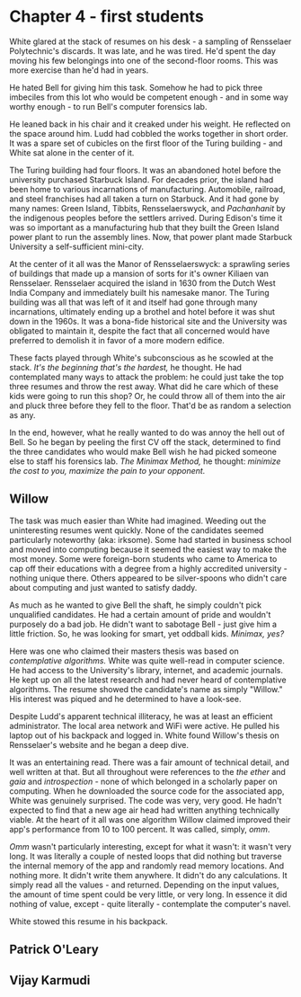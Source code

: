 # Chapter 4 - first students

White glared at the stack of resumes on his desk - a sampling of Rensselaer Polytechnic's discards.  It was late, and he was tired. He'd spent the day moving his few belongings into one of the second-floor rooms. This was more exercise than he'd had in years. 

He hated Bell for giving him this task. Somehow he had to pick three imbeciles from this lot who would be competent enough - and in some way worthy enough - to run Bell's computer forensics lab.

He leaned back in his chair and it creaked under his weight. He reflected on the space around him. Ludd had cobbled the works together in short order. It was a spare set of cubicles on the first floor of the Turing building - and White sat alone in the center of it.

The Turing building had four floors. It was an abandoned hotel before the university purchased Starbuck Island. For decades prior, the island had been home to various incarnations of manufacturing. Automobile, railroad, and steel franchises had all taken a turn on Starbuck. And it had gone by many names: Green Island, Tibbits, Rensselaerswyck, and _Pachanhanit_ by the indigenous peoples before the settlers arrived. During Edison's time it was so important as a manufacturing hub that they built the Green Island power plant to run the assembly lines. Now, that power plant made Starbuck University a self-sufficient mini-city.

At the center of it all was the Manor of Rensselaerswyck: a sprawling series of buildings that made up a mansion of sorts for it's owner Kiliaen van Rensselaer. Rensselaer acquired the island in 1630 from the Dutch West India Company and immediately built his namesake manor. The Turing building was all that was left of it and itself had gone through many incarnations, ultimately ending up a brothel and hotel before it was shut down in the 1960s. It was a bona-fide historical site and the University was obligated to maintain it, despite the fact that all concerned would have preferred to demolish it in favor of a more modern edifice.

These facts played through White's subconscious as he scowled at the stack. _It's the beginning that's the hardest,_ he thought. He had contemplated many ways to attack the problem: he could just take the top three resumes and throw the rest away. What did he care which of these kids were going to run this shop? Or, he could throw all of them into the air and pluck three before they fell to the floor. That'd be as random a selection as any. 

In the end, however, what he really wanted to do was annoy the hell out of Bell. So he began by peeling the first CV off the stack, determined to find the three candidates who would make Bell wish he had picked someone else to staff his forensics lab. _The Minimax Method,_ he thought: _minimize the cost to you, maximize the pain to your opponent._

## Willow

The task was much easier than White had imagined. Weeding out the uninteresting resumes went quickly. None of the candidates seemed particularly noteworthy (aka: irksome). Some had started in business school and moved into computing because it seemed the easiest way to make the most money. Some were foreign-born students who came to America to cap off their educations with a degree from a highly accredited university - nothing unique there. Others appeared to be silver-spoons who didn't care about computing and just wanted to satisfy daddy.

As much as he wanted to give Bell the shaft, he simply couldn't pick unqualified candidates. He had a certain amount of pride and wouldn't purposely do a bad job. He didn't want to sabotage Bell - just give him a little friction. So, he was looking for smart, yet oddball kids. _Minimax, yes?_

Here was one who claimed their masters thesis was based on _contemplative algorithms._ White was quite well-read in computer science. He had access to the University's library, internet, and academic journals. He kept up on all the latest research and had never heard of contemplative algorithms. The resume showed the candidate's name as simply "Willow." His interest was piqued and he determined to have a look-see.

Despite Ludd's apparent technical illiteracy, he was at least an efficient administrator. The local area network and WiFi were active. He pulled his laptop out of his backpack and logged in. White found Willow's thesis on Rensselaer's website and he began a deep dive.

It was an entertaining read. There was a fair amount of technical detail, and well written at that. But all throughout were references to the _the ether_ and _gaia_ and _introspection_ - none of which belonged in a scholarly paper on computing. When he downloaded the source code for the associated app, White was genuinely surprised. The code was very, very good.  He hadn't expected to find that a new age air head had written anything technically viable. At the heart of it all was one algorithm Willow claimed improved their app's performance from 10 to 100 percent. It was called, simply, _omm_.

_Omm_ wasn't particularly interesting, except for what it wasn't: it wasn't very long. It was literally a couple of nested loops that did nothing but traverse the internal memory of the app and randomly read memory locations. And nothing more. It didn't write them anywhere. It didn't do any calculations. It simply read all the values - and returned. Depending on the input values, the amount of time spent could be very little, or very long. In essence it did nothing of value, except - quite literally - contemplate the computer's navel.

White stowed this resume in his backpack.

## Patrick O'Leary

## Vijay Karmudi
<!--stackedit_data:
eyJoaXN0b3J5IjpbMTIyNzQ4OTMzMiw4NDE4NTc4NF19
-->